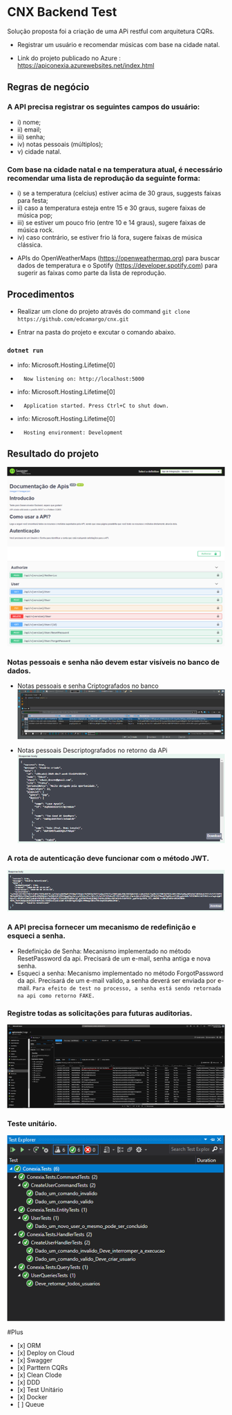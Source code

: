 # CNX Backend Test
Solução proposta foi a criação de uma APi restful com arquitetura CQRs.
  - Registrar um usuário e recomendar músicas com base na cidade natal.

  - Link do projeto publicado no Azure : https://apiconexia.azurewebsites.net/index.html

## Regras de negócio

### A API precisa registrar os seguintes campos do usuário: 
  - i) nome; 
  - ii) email; 
  - iii) senha; 
  - iv) notas pessoais (múltiplos);
  - v) cidade natal.

### Com base na cidade natal e na temperatura atual, é necessário recomendar uma lista de reprodução da seguinte forma: 
  *    i) se a temperatura (celcius) estiver acima de 30 graus, suggests faixas para festa; 
  *    ii) caso a temperatura esteja entre 15 e 30 graus, sugere faixas de música pop; 
  *    iii) se estiver um pouco frio (entre 10 e 14 graus), sugere faixas de música rock. 
  *    iv) caso contrário, se estiver frio lá fora, sugere faixas de música clássica.
  - APIs do OpenWeatherMaps (https://openweathermap.org) para buscar dados de temperatura e o 
        Spotify (https://developer.spotify.com) para sugerir as faixas como parte da lista de reprodução.

## Procedimentos

  * Realizar um clone do projeto através do command `git clone https://github.com/edcamargo/cnx.git`

  * Entrar na pasta do projeto e excutar o comando abaixo.

### `dotnet run` 
  - info: Microsoft.Hosting.Lifetime[0]
  -       Now listening on: http://localhost:5000
  - info: Microsoft.Hosting.Lifetime[0]
  -       Application started. Press Ctrl+C to shut down.
  - info: Microsoft.Hosting.Lifetime[0]
  -       Hosting environment: Development

## Resultado do projeto

![screenshoot](https://github.com/edcamargo/cnx/blob/master/Docs/Documentacao-Swagger.PNG "Screenshoot of the project")

### Notas pessoais e senha não devem estar visíveis no banco de dados.

  - Notas pessoais e senha Criptografados no banco
![screenshoot](https://github.com/edcamargo/cnx/blob/master/Docs/CamposInvisiveisBanco.PNG "Screenshoot of the project")

  - Notas pessoais Descriptografados no retorno da APi
![screenshoot](https://github.com/edcamargo/cnx/blob/master/Docs/CamposVisivelApricacao.PNG "Screenshoot of the project")

### A rota de autenticação deve funcionar com o método JWT.
![screenshoot](https://github.com/edcamargo/cnx/blob/master/Docs/Autenticacao-JWT.PNG "Screenshoot of the project")

### A API precisa fornecer um mecanismo de redefinição e esqueci a senha.
  *    Redefinição de Senha: Mecanismo implementado no método ResetPassword da api. Precisará de um e-mail, senha antiga e nova senha.
  *    Esqueci a senha: Mecanismo implementado no método ForgotPassword da api. Precisará de um e-mail valido, a senha deverá ser enviada por e-mail. 
	`Para efeito de test no processo, a senha está sendo retornada na api como retorno FAKE.`

### Registre todas as solicitações para futuras auditorias.
![screenshoot](https://github.com/edcamargo/cnx/blob/master/Docs/Log-Solicitacao.PNG "Screenshoot of the project")

### Teste unitário.
![screenshoot](https://github.com/edcamargo/cnx/blob/master/Docs/TestUnitario.PNG "Screenshoot of the project")

#Plus
  *    [x] ORM
  *    [x] Deploy on Cloud
  *    [x] Swagger
  *    [x] Parttern CQRs
  *    [x] Clean Clode
  *    [x] DDD
  *    [x] Test Unitário
  *    [x] Docker
  *    [ ] Queue
